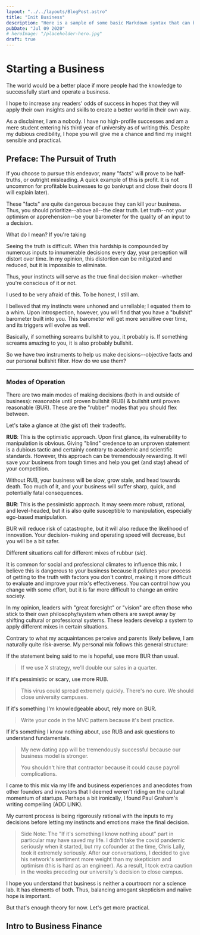 ```yaml
---
layout: "../../layouts/BlogPost.astro"
title: "Init Business"
description: "Here is a sample of some basic Markdown syntax that can be used when writing Markdown content in Astro."
pubDate: "Jul 09 2020"
# heroImage: "/placeholder-hero.jpg"
draft: true
---
```


# Starting a Business

The world would be a better place if more people had the knowledge to successfully start and operate a business.

I hope to increase any readers' odds of success in hopes that they will apply their own insights and skills to create a better world in their own way.

As a disclaimer, I am a nobody. I have no high-profile successes and am a mere student entering his third year of university as of writing this.
Despite my dubious credibility, I hope you will give me a chance and find my insight sensible and practical.

## Preface: The Pursuit of Truth

If you choose to pursue this endeavor, many "facts" will prove to be half-truths, or outright misleading. A quick example of this is profit.
It is not uncommon for profitable businesses to go bankrupt and close their doors (I will explain later).

These "facts" are quite dangerous because they can kill your business. Thus, you should prioritize--above all--the clear truth.
Let truth--not your optimism or apprehension--be your barometer for the quality of an input to a decision.

What do I mean? If you're taking

Seeing the truth is difficult. When this hardship is compounded by numerous inputs to innumerable decisions every day, your perception will distort over time.
In my opinion, this distortion can be mitigated and reduced, but it is impossible to eliminate.

Thus, your instincts will serve as the true final decision maker--whether you're conscious of it or not.

I used to be very afraid of this. To be honest, I still am.

I believed that my instincts were unhoned and unreliable; I equated them to a whim. Upon introspection, however, you will find that you have a "bullshit" barometer built into you.
This barometer will get more sensitive over time, and its triggers will evolve as well.

Basically, if something screams bullshit to you, it probably is. If something screams amazing to you, it is also probably bullshit.

So we have two instruments to help us make decisions--objective facts and our personal bullshit filter. How do we use them?

---

### Modes of Operation

There are two main modes of making decisions (both in and outside of business): reasonable until proven bullshit (RUB) & bullshit until proven reasonable (BUR). These are the "rubber" modes that you should flex between.

Let's take a glance at (the gist of) their tradeoffs.

**RUB**: This is the optimistic approach. Upon first glance, its vulnerability to manipulation is obvious. Giving "blind" credence to an unproven statement
is a dubious tactic and certainly contrary to academic and scientific standards. However, this approach can be tremendously rewarding. It will save your business from tough times and help you get (and stay) ahead of your competition.

Without RUB, your business will be slow, grow stale, and head towards death. Too much of it, and your business will suffer sharp, quick, and potentially fatal consequences.

**BUR**: This is the pessimistic approach. It may seem more robust, rational, and level-headed, but it is also quite susceptible to manipulation, especially ego-based manipulation.

BUR will reduce risk of catastrophe, but it will also reduce the likelihood of innovation. Your decision-making and operating speed will decrease, but you will be a bit safer.

Different situations call for different mixes of rubbur (_sic_).

It is common for social and professional climates to influence this mix. I believe this is dangerous to your business because it pollutes your process of getting to the truth with factors you don't control, making it more difficult to evaluate and improve your mix's effectiveness.
You can control how you change with some effort, but it is far more difficult to change an entire society.

In my opinion, leaders with "great foresight" or "vision" are often those who stick to their own philosophy/system when others are swept away by shifting cultural or professional systems. These leaders develop a system to apply different mixes in certain situations.

Contrary to what my acquaintances perceive and parents likely believe, I am naturally quite risk-averse. My personal mix follows this general structure:

If the statement being said to me is hopeful, use more BUR than usual.

> If we use X strategy, we'll double our sales in a quarter.

If it's pessimistic or scary, use more RUB.

> This virus could spread extremely quickly. There's no cure. We should close university campuses.

If it's something I'm knowledgeable about, rely more on BUR.

> Write your code in the MVC pattern because it's best practice.

If it's something I know nothing about, use RUB and ask questions to understand fundamentals.

> My new dating app will be tremendously successful because our business model is stronger.
>
> You shouldn't hire that contractor because it could cause payroll complications.

I came to this mix via my life and business experiences and anecdotes from other founders and investors that I deemed weren't riding on the cultural momentum of startups. Perhaps a bit ironically, I found Paul Graham's writing compelling (ADD LINK).

My current process is being rigorously rational with the inputs to my decisions before letting my instincts and emotions make the final decision.

<!-- When I started my first business as a 16 year old, I was eager to accept advice from professionals and online forums in and outside my field (security and server administration).
It worked, really, really well at first. Then, I gradually started to lean more on the (mostly positive) experiences I acquired, which effectively bankrupted my business after a couple of misguided decisions (after about 18 months since it started).

As a result, I decided to be more cautious and give my experiences less weight.

Enter my first semester of college. Two friends in my corridor decided to start an esports merchandising business with me. Honestly, I thought it would go nowhere because I thought only ambitious startups could see a ton of success.

Surprisingly, we had productive conversations with several big organizations, such as Team Solo Mid and Tempo Storm.

All of a sudden, we were talking to executives at organizations we sincerely admired. Unfortunately, we had no idea how
contracts or intellectual property agreements actually worked in this context. As talks became more serious, our inexperience grew increasingly apparent to our opposing parties, who politely
rejected us after giving much-appreciated advice and insight into the esports business climate.

Our morale fizzled out, and we decided to drop the venture.

After a while, we discussed what went wrong, and we concluded that if we lacked enough industry experience to convert clients and deliver on our promises.

Disregarding the accuracy of our conclusion, I learned that experience was really valuable too. -->

> Side Note: The "If it's something I know nothing about" part in particular may have saved my life. I didn't take the covid pandemic seriously when it started, but my cofounder at the time, Chris Lally, took it extremely seriously.
> After our conversations, I decided to give his network's sentiment more weight than my skepticism and optimism (this is hard as an engineer). As a result, I took extra caution in the weeks preceding our university's decision to
> close campus.

I hope you understand that business is neither a courtroom nor a science lab. It has elements of both.
Thus, balancing arrogant skepticism and naiive hope is important.

But that's enough theory for now. Let's get more practical.

## Intro to Business Finance
